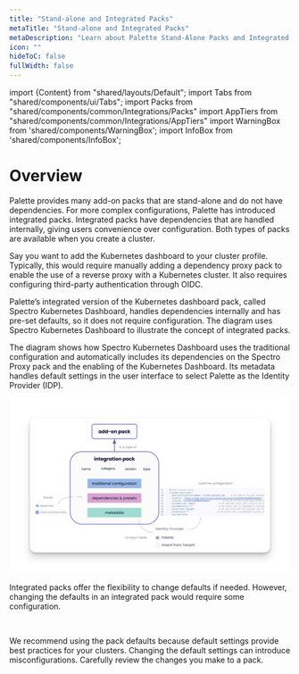 ```yaml
---
title: "Stand-alone and Integrated Packs"
metaTitle: "Stand-alone and Integrated Packs"
metaDescription: "Learn about Palette Stand-Alone Packs and Integrated Packs."
icon: ""
hideToC: false
fullWidth: false
---
```


import {Content} from "shared/layouts/Default";
import Tabs from "shared/components/ui/Tabs";
import Packs from "shared/components/common/Integrations/Packs"
import AppTiers from "shared/components/common/Integrations/AppTiers"
import WarningBox from 'shared/components/WarningBox';
import InfoBox from 'shared/components/InfoBox';

# Overview

Palette provides many add-on packs that are stand-alone and do not have dependencies. For more complex configurations, Palette has introduced integrated packs. Integrated packs have dependencies that are handled internally, giving users convenience over configuration. Both types of packs are available when you create a cluster. 

Say you want to add the Kubernetes dashboard to your cluster profile. Typically, this would require manually adding a dependency proxy pack to enable the use of a reverse proxy with a Kubernetes cluster. It also requires configuring third-party authentication through OIDC.  

Palette’s integrated version of the Kubernetes dashboard pack, called Spectro Kubernetes Dashboard, handles dependencies internally and has pre-set defaults, so it does not require configuration. The diagram uses Spectro Kubernetes Dashboard to illustrate the concept of integrated packs. 

The diagram shows how Spectro Kubernetes Dashboard uses the traditional configuration and automatically includes its dependencies on the Spectro Proxy pack and the enabling of the Kubernetes Dashboard. Its metadata handles default settings in the user interface to select Palette as the Identity Provider (IDP).

![Integrated Pack example](docs_integrations_stand-alone-integrated-packs_integrated-packs.png)

Integrated packs offer the flexibility to change defaults if needed. However, changing the defaults in an integrated pack would require some configuration. 

<br />

<WarningBox>

We recommend using the pack defaults because default settings provide best practices for your clusters. Changing the default settings can introduce misconfigurations. Carefully review the changes you make to a pack.

</WarningBox>

<br />

<br />


